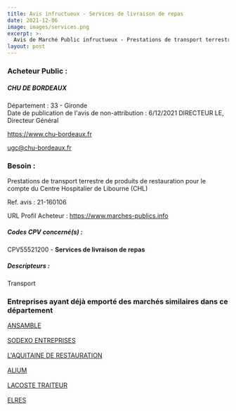 ```yaml
---
title: Avis infructueux - Services de livraison de repas
date: 2021-12-06
image: images/services.png
excerpt: >-
  Avis de Marché Public infructueux - Prestations de transport terrestre de produits de restauration pour le compte du Centre Hospitalier de Libourne (CHL)
layout: post
---
```


### Acheteur Public :
##### CHU DE BORDEAUX
Département : 33 - Gironde<br/>
Date de publication de l'avis de non-attribution : 6/12/2021
DIRECTEUR LE, Directeur Général

https://www.chu-bordeaux.fr

ugc@chu-bordeaux.fr


### Besoin :

Prestations de transport terrestre de produits de restauration pour le compte du Centre Hospitalier de Libourne (CHL)

Ref. avis : 21-160106

URL Profil Acheteur : https://www.marches-publics.info

##### Codes CPV concerné(s) :
CPV55521200 - **Services de livraison de repas** <br/>

##### Descripteurs :
Transport <br/>

### Entreprises ayant déjà emporté des marchés similaires dans ce département
<a href="/entreprise-548/siren-334159472">ANSAMBLE</a><br/><br/>
<a href="/entreprise-548/siren-338253230">SODEXO ENTREPRISES</a><br/><br/>
<a href="/entreprise-569/siren-510780281">L'AQUITAINE DE RESTAURATION</a><br/><br/>
<a href="/entreprise-570/siren-524148681">ALIUM</a><br/><br/>
<a href="/entreprise-572/siren-538812843">LACOSTE TRAITEUR</a><br/><br/>
<a href="/entreprise-573/siren-662025196">ELRES</a><br/><br/>
